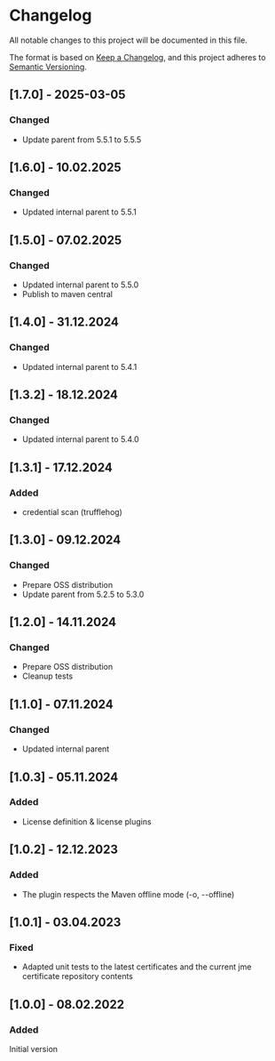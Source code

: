 # Changelog

All notable changes to this project will be documented in this file.

The format is based on [Keep a Changelog](https://keepachangelog.com/en/1.0.0/), and this project adheres
to [Semantic Versioning](https://semver.org/spec/v2.0.0.html).

## [1.7.0] - 2025-03-05

### Changed

- Update parent from 5.5.1 to 5.5.5

## [1.6.0] - 10.02.2025

### Changed

- Updated internal parent to 5.5.1

## [1.5.0] - 07.02.2025

### Changed

- Updated internal parent to 5.5.0
- Publish to maven central

## [1.4.0] - 31.12.2024

### Changed

- Updated internal parent to 5.4.1

## [1.3.2] - 18.12.2024

### Changed

- Updated internal parent to 5.4.0

## [1.3.1] - 17.12.2024

### Added

- credential scan (trufflehog)

## [1.3.0] - 09.12.2024

### Changed

- Prepare OSS distribution
- Update parent from 5.2.5 to 5.3.0

## [1.2.0] - 14.11.2024

### Changed

- Prepare OSS distribution
- Cleanup tests

## [1.1.0] - 07.11.2024

### Changed

- Updated internal parent

## [1.0.3] - 05.11.2024

### Added

- License definition & license plugins

## [1.0.2] - 12.12.2023

### Added

- The plugin respects the Maven offline mode (-o, --offline)

## [1.0.1] - 03.04.2023

### Fixed

- Adapted unit tests to the latest certificates and the current jme certificate repository contents

## [1.0.0] - 08.02.2022

### Added

Initial version
